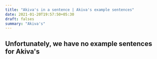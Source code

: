 ```yaml
---
title: "Akiva's in a sentence | Akiva's example sentences"
date: 2021-01-20T19:57:50+05:30
draft: falses
summary: "Akiva's"
---
```

## Unfortunately, we have no example sentences for Akiva's                 
